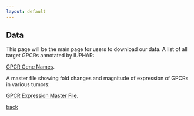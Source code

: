 ```yaml
---
layout: default
---
```


## Data

This page will be the main page for users to download our data. 
A list of all target GPCRs annotated by IUPHAR:

[GPCR Gene Names](https://drive.google.com/a/ucsd.edu/file/d/0B2LcGihi6iUWNEFhendLNmVHemM/view?usp=sharing).

A master file showing fold changes and magnitude of expression of GPCRs in various tumors:

[GPCR Expression Master File](https://drive.google.com/a/ucsd.edu/file/d/0B2LcGihi6iUWNEFhendLNmVHemM/view?usp=sharing).


[back](./)
